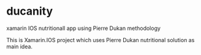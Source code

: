 # ducanity
xamarin IOS nutritionall app using Pierre Dukan methodology

This is Xamarin.IOS project which uses Pierre Dukan nutritional solution as main idea.
